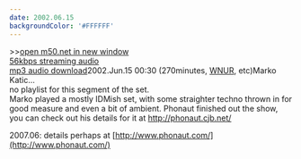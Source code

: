 ```yaml
---
date: 2002.06.15
backgroundColor: '#FFFFFF'
---
```


\>>[open m50.net in new window  
](http://m50.net/)[56kbps streaming audio](http://m50.net/streamed/2002.06.15\(56\).ra)  
[mp3 audio download](http://m50.net/streamed/2002.06.15\(56\).mp3)2002.Jun.15 00:30 (270minutes, [WNUR](http://www.wnur.org/), etc)Marko Katic...  
no playlist for this segment of the set.  
Marko played a mostly IDMish set, with some straighter techno thrown in for good measure and even a bit of ambient. Phonaut finished out the show, you can check out his details for it at http://phonaut.cjb.net/  

2007.06: details perhaps at [http://www.phonaut.com/](http://www.phonaut.com/)